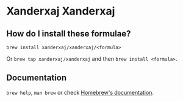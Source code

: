 # Xanderxaj Xanderxaj

## How do I install these formulae?

`brew install xanderxaj/xanderxaj/<formula>`

Or `brew tap xanderxaj/xanderxaj` and then `brew install <formula>`.

## Documentation

`brew help`, `man brew` or check [Homebrew's documentation](https://docs.brew.sh).
